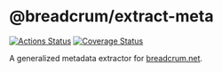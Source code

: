 # @breadcrum/extract-meta
[![Actions Status](https://github.com/hifiwi-fi/extract-meta/workflows/tests/badge.svg)](https://github.com/hifiwi-fi/extract-meta/actions)
[![Coverage Status](https://coveralls.io/repos/github/hifiwi-fi/extract-meta/badge.svg?branch=master)](https://coveralls.io/github/hifiwi-fi/extract-meta?branch=master)

A generalized metadata extractor for [breadcrum.net](https://breadcrum.net).
